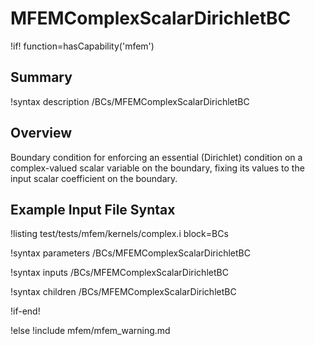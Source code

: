 # MFEMComplexScalarDirichletBC

!if! function=hasCapability('mfem')

## Summary

!syntax description /BCs/MFEMComplexScalarDirichletBC

## Overview

Boundary condition for enforcing an essential (Dirichlet) condition on
a complex-valued scalar variable on the boundary, fixing its values to the input
scalar coefficient on the boundary.

## Example Input File Syntax

!listing test/tests/mfem/kernels/complex.i block=BCs

!syntax parameters /BCs/MFEMComplexScalarDirichletBC

!syntax inputs /BCs/MFEMComplexScalarDirichletBC

!syntax children /BCs/MFEMComplexScalarDirichletBC

!if-end!

!else
!include mfem/mfem_warning.md
